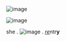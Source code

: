 ![image](https://i1.sndcdn.com/visuals-000457542975-TDVmkC-original.jpg)

![image](https://github.com/maxverstappenn/maxverstappenn/assets/136962507/2c717798-2a38-4a7d-9881-c0cb073c7e0f)

she . ![image](https://github.com/maxverstappenn/maxverstappenn/assets/136962507/e1a4d0ed-7c8c-4f9f-ae70-d9c9f4d2a181) . [*re*](https://rentry.co/fightingmydemons)ntr**y**
